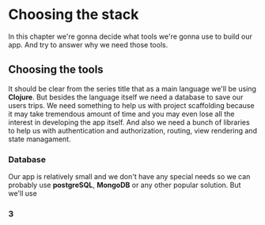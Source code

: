 # Choosing the stack

In this chapter we're gonna decide what tools we're gonna use to build our app. And try to answer why we need those tools. 

## Choosing the tools

It should be clear from the series title that as a main language we'll be using **Clojure**. But besides the language itself we need a database to save our users trips. We need something to help us with project scaffolding because it may take tremendous amount of time and you may even lose all the interest in developing the app itself. And also we need a bunch of libraries to help us with authentication and authorization, routing, view rendering and state managament. 

### Database 

Our app is relatively small and we don't have any special needs so we can probably use **postgreSQL**, **MongoDB** or any other popular solution. But we'll use   

### 3
<!--stackedit_data:
eyJoaXN0b3J5IjpbLTEwMDU3OTU4NDAsMTIyMzY4MDg0NCwtND
MyOTk0MTYyLC0xNDYzNzAwNDczLC0xMzQxNzg5Nzc0XX0=
-->